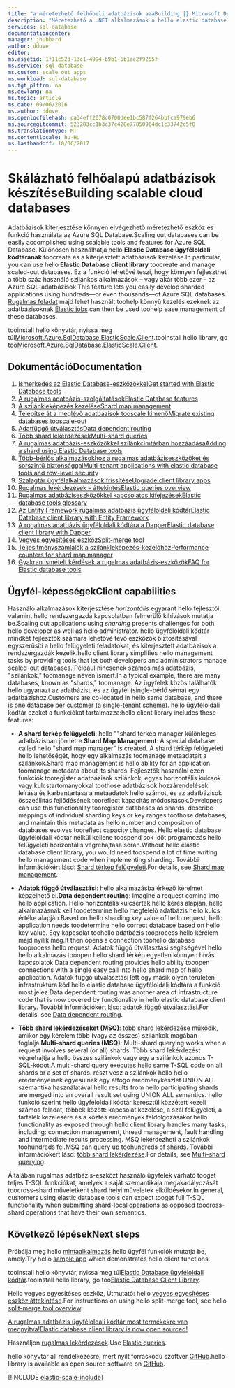 ```yaml
---
title: "a méretezhető felhőbeli adatbázisok aaaBuilding |} Microsoft Docs"
description: "Méretezhető a .NET alkalmazások a hello elastic database ügyféloldali kódtár"
services: sql-database
documentationcenter: 
manager: jhubbard
author: ddove
editor: 
ms.assetid: 1f11c52d-13c1-4994-b9b1-5b1ae2f9255f
ms.service: sql-database
ms.custom: scale out apps
ms.workload: sql-database
ms.tgt_pltfrm: na
ms.devlang: na
ms.topic: article
ms.date: 09/06/2016
ms.author: ddove
ms.openlocfilehash: ca34eff2078c0700dee1bc587f264bbfca979eb6
ms.sourcegitcommit: 523283cc1b3c37c428e77850964dc1c33742c5f0
ms.translationtype: MT
ms.contentlocale: hu-HU
ms.lasthandoff: 10/06/2017
---
```

# <a name="building-scalable-cloud-databases"></a><span data-ttu-id="07c37-103">Skálázható felhőalapú adatbázisok készítése</span><span class="sxs-lookup"><span data-stu-id="07c37-103">Building scalable cloud databases</span></span>
<span data-ttu-id="07c37-104">Adatbázisok kiterjesztése könnyen elvégezhető méretezhető eszköz és funkció használata az Azure SQL Database.</span><span class="sxs-lookup"><span data-stu-id="07c37-104">Scaling out databases can be easily accomplished using scalable tools and features for Azure SQL Database.</span></span> <span data-ttu-id="07c37-105">Különösen használhatja hello **Elastic Database ügyféloldali kódtárának** toocreate és a kiterjesztett adatbázisok kezelése.</span><span class="sxs-lookup"><span data-stu-id="07c37-105">In particular, you can use hello **Elastic Database client library** toocreate and manage scaled-out databases.</span></span> <span data-ttu-id="07c37-106">Ez a funkció lehetővé teszi, hogy könnyen fejleszthet a több száz használó szilánkos alkalmazások – vagy akár több ezer – az Azure SQL-adatbázisok.</span><span class="sxs-lookup"><span data-stu-id="07c37-106">This feature lets you easily develop sharded applications using hundreds—or even thousands—of Azure SQL databases.</span></span> <span data-ttu-id="07c37-107">[Rugalmas feladat](sql-database-elastic-jobs-powershell.md) majd lehet használt toohelp könnyű kezelés ezeknek az adatbázisoknak.</span><span class="sxs-lookup"><span data-stu-id="07c37-107">[Elastic jobs](sql-database-elastic-jobs-powershell.md) can then be used toohelp ease management of these databases.</span></span>

<span data-ttu-id="07c37-108">tooinstall hello könyvtár, nyissa meg túl[Microsoft.Azure.SqlDatabase.ElasticScale.Client](https://www.nuget.org/packages/Microsoft.Azure.SqlDatabase.ElasticScale.Client/).</span><span class="sxs-lookup"><span data-stu-id="07c37-108">tooinstall hello library, go too[Microsoft.Azure.SqlDatabase.ElasticScale.Client](https://www.nuget.org/packages/Microsoft.Azure.SqlDatabase.ElasticScale.Client/).</span></span> 

## <a name="documentation"></a><span data-ttu-id="07c37-109">Dokumentáció</span><span class="sxs-lookup"><span data-stu-id="07c37-109">Documentation</span></span>
1. [<span data-ttu-id="07c37-110">Ismerkedés az Elastic Database-eszközökkel</span><span class="sxs-lookup"><span data-stu-id="07c37-110">Get started with Elastic Database tools</span></span>](sql-database-elastic-scale-get-started.md)
2. [<span data-ttu-id="07c37-111">A rugalmas adatbázis-szolgáltatások</span><span class="sxs-lookup"><span data-stu-id="07c37-111">Elastic Database features</span></span>](sql-database-elastic-scale-introduction.md)
3. [<span data-ttu-id="07c37-112">A szilánkleképezés kezelése</span><span class="sxs-lookup"><span data-stu-id="07c37-112">Shard map management</span></span>](sql-database-elastic-scale-shard-map-management.md)
4. [<span data-ttu-id="07c37-113">Telepítse át a meglévő adatbázisok tooscale kimenő</span><span class="sxs-lookup"><span data-stu-id="07c37-113">Migrate existing databases tooscale-out</span></span>](sql-database-elastic-convert-to-use-elastic-tools.md)
5. [<span data-ttu-id="07c37-114">Adatfüggő útválasztás</span><span class="sxs-lookup"><span data-stu-id="07c37-114">Data dependent routing</span></span>](sql-database-elastic-scale-data-dependent-routing.md)
6. [<span data-ttu-id="07c37-115">Több shard lekérdezések</span><span class="sxs-lookup"><span data-stu-id="07c37-115">Multi-shard queries</span></span>](sql-database-elastic-scale-multishard-querying.md)
7. [<span data-ttu-id="07c37-116">A rugalmas adatbázis-eszközökkel szilánkcímtárban hozzáadása</span><span class="sxs-lookup"><span data-stu-id="07c37-116">Adding a shard using Elastic Database tools</span></span>](sql-database-elastic-scale-add-a-shard.md)
8. [<span data-ttu-id="07c37-117">Több-bérlős alkalmazásokhoz a rugalmas adatbáziseszközöket és sorszintű biztonsággal</span><span class="sxs-lookup"><span data-stu-id="07c37-117">Multi-tenant applications with elastic database tools and row-level security</span></span>](sql-database-elastic-tools-multi-tenant-row-level-security.md)
9. [<span data-ttu-id="07c37-118">Szalagtár ügyfélalkalmazások frissítése</span><span class="sxs-lookup"><span data-stu-id="07c37-118">Upgrade client library apps</span></span>](sql-database-elastic-scale-upgrade-client-library.md) 
10. [<span data-ttu-id="07c37-119">Rugalmas lekérdezések – áttekintés</span><span class="sxs-lookup"><span data-stu-id="07c37-119">Elastic queries overview</span></span>](sql-database-elastic-query-overview.md)
11. [<span data-ttu-id="07c37-120">Rugalmas adatbáziseszközökkel kapcsolatos kifejezések</span><span class="sxs-lookup"><span data-stu-id="07c37-120">Elastic database tools glossary</span></span>](sql-database-elastic-scale-glossary.md)
12. [<span data-ttu-id="07c37-121">Az Entity Framework rugalmas adatbázis ügyféloldali kódtár</span><span class="sxs-lookup"><span data-stu-id="07c37-121">Elastic Database client library with Entity Framework</span></span>](sql-database-elastic-scale-use-entity-framework-applications-visual-studio.md)
13. [<span data-ttu-id="07c37-122">A rugalmas adatbázis ügyféloldali kódtára a Dapper</span><span class="sxs-lookup"><span data-stu-id="07c37-122">Elastic database client library with Dapper</span></span>](sql-database-elastic-scale-working-with-dapper.md)
14. [<span data-ttu-id="07c37-123">Vegyes egyesítéses eszköz</span><span class="sxs-lookup"><span data-stu-id="07c37-123">Split-merge tool</span></span>](sql-database-elastic-scale-overview-split-and-merge.md)
15. [<span data-ttu-id="07c37-124">Teljesítményszámlálók a szilánkleképezés-kezelőhöz</span><span class="sxs-lookup"><span data-stu-id="07c37-124">Performance counters for shard map manager</span></span>](sql-database-elastic-database-client-library.md) 
16. [<span data-ttu-id="07c37-125">Gyakran ismételt kérdések a rugalmas adatbázis-eszközök</span><span class="sxs-lookup"><span data-stu-id="07c37-125">FAQ for Elastic database tools</span></span>](sql-database-elastic-scale-faq.md)

## <a name="client-capabilities"></a><span data-ttu-id="07c37-126">Ügyfél-képességek</span><span class="sxs-lookup"><span data-stu-id="07c37-126">Client capabilities</span></span>
<span data-ttu-id="07c37-127">Használó alkalmazások kiterjesztése *horizontális* egyaránt hello fejlesztői, valamint hello rendszergazda kapcsolatban felmerülő kihívások mutatja be.</span><span class="sxs-lookup"><span data-stu-id="07c37-127">Scaling out applications using *sharding* presents challenges for both hello developer as well as hello administrator.</span></span> <span data-ttu-id="07c37-128">hello ügyféloldali kódtár mindkét fejlesztők számára lehetővé tevő eszközök biztosításával egyszerűsíti a hello felügyeleti feladatokat, és kiterjesztett adatbázisok a rendszergazdák kezelik.</span><span class="sxs-lookup"><span data-stu-id="07c37-128">hello client library simplifies hello management tasks by providing tools that let both developers and administrators manage scaled-out databases.</span></span> <span data-ttu-id="07c37-129">Például nincsenek számos más adatbázis, "szilánkok," toomanage néven ismert.</span><span class="sxs-lookup"><span data-stu-id="07c37-129">In a typical example, there are many databases, known as "shards," toomanage.</span></span> <span data-ttu-id="07c37-130">Az ügyfelek közös találhatók hello ugyanazt az adatbázist, és az ügyfél (single-bérlő séma) egy adatbázishoz.</span><span class="sxs-lookup"><span data-stu-id="07c37-130">Customers are co-located in hello same database, and there is one database per customer (a single-tenant scheme).</span></span> <span data-ttu-id="07c37-131">hello ügyféloldali kódtár ezeket a funkciókat tartalmazza:</span><span class="sxs-lookup"><span data-stu-id="07c37-131">hello client library includes these features:</span></span>

- <span data-ttu-id="07c37-132">**A shard térkép felügyeleti**: hello ""shard térkép manager különleges adatbázisban jön létre.</span><span class="sxs-lookup"><span data-stu-id="07c37-132">**Shard Map Management**: A special database called hello "shard map manager" is created.</span></span> <span data-ttu-id="07c37-133">A shard térkép felügyeleti hello lehetőségét, hogy egy alkalmazás toomanage metaadatait a szilánkok.</span><span class="sxs-lookup"><span data-stu-id="07c37-133">Shard map management is hello ability for an application toomanage metadata about its shards.</span></span> <span data-ttu-id="07c37-134">Fejlesztők használni ezen funkciók tooregister adatbázisok szilánkok, egyes horizontális kulcsok vagy kulcstartományokkal toothose adatbázisok hozzárendelések leírása és karbantartása a metaadatok hello számot, és az adatbázisok összeállítás fejlődésének tooreflect kapacitás módosítások.</span><span class="sxs-lookup"><span data-stu-id="07c37-134">Developers can use this functionality tooregister databases as shards, describe mappings of individual sharding keys or key ranges toothose databases, and maintain this metadata as hello number and composition of databases evolves tooreflect capacity changes.</span></span> <span data-ttu-id="07c37-135">Hello elastic database ügyféloldali kódtár nélkül kellene toospend sok időt programozás hello felügyeleti horizontális végrehajtása során.</span><span class="sxs-lookup"><span data-stu-id="07c37-135">Without hello elastic database client library, you would need toospend a lot of time writing hello management code when implementing sharding.</span></span> <span data-ttu-id="07c37-136">További információkért lásd: [Shard térkép felügyeleti](sql-database-elastic-scale-shard-map-management.md).</span><span class="sxs-lookup"><span data-stu-id="07c37-136">For details, see [Shard map management](sql-database-elastic-scale-shard-map-management.md).</span></span>

- <span data-ttu-id="07c37-137">**Adatok függő útválasztási**: hello alkalmazásba érkező kérelmet képzelhető el.</span><span class="sxs-lookup"><span data-stu-id="07c37-137">**Data dependent routing**: Imagine a request coming into hello application.</span></span> <span data-ttu-id="07c37-138">Hello horizontális kulcsérték hello kérés alapján, hello alkalmazásnak kell toodetermine hello megfelelő adatbázis hello kulcs értéke alapján.</span><span class="sxs-lookup"><span data-stu-id="07c37-138">Based on hello sharding key value of hello request, hello application needs toodetermine hello correct database based on hello key value.</span></span> <span data-ttu-id="07c37-139">Egy kapcsolat toohello adatbázis tooprocess hello kérelem majd nyílik meg.</span><span class="sxs-lookup"><span data-stu-id="07c37-139">It then opens a connection toohello database tooprocess hello request.</span></span> <span data-ttu-id="07c37-140">Adatok függő útválasztási segítségével hello hello alkalmazás tooopen hello shard térkép egyetlen könnyen hívás kapcsolatok.</span><span class="sxs-lookup"><span data-stu-id="07c37-140">Data dependent routing provides hello ability tooopen connections with a single easy call into hello shard map of hello application.</span></span> <span data-ttu-id="07c37-141">Adatok függő útválasztási lett egy másik olyan területen infrastruktúra kód hello elastic database ügyféloldali kódtára a funkció most jelez.</span><span class="sxs-lookup"><span data-stu-id="07c37-141">Data dependent routing was another area of infrastructure code that is now covered by functionality in hello elastic database client library.</span></span> <span data-ttu-id="07c37-142">További információkért lásd: [adatok függő útválasztási](sql-database-elastic-scale-data-dependent-routing.md).</span><span class="sxs-lookup"><span data-stu-id="07c37-142">For details, see [Data dependent routing](sql-database-elastic-scale-data-dependent-routing.md).</span></span>
- <span data-ttu-id="07c37-143">**Több shard lekérdezéseket (MSQ)**: több shard lekérdezése működik, amikor egy kérelem több (vagy az összes) szilánkok magában foglalja.</span><span class="sxs-lookup"><span data-stu-id="07c37-143">**Multi-shard queries (MSQ)**: Multi-shard querying works when a request involves several (or all) shards.</span></span> <span data-ttu-id="07c37-144">Több shard lekérdezést végrehajtja a hello összes szilánkok vagy egy a szilánkok azonos T-SQL-kódot.</span><span class="sxs-lookup"><span data-stu-id="07c37-144">A multi-shard query executes hello same T-SQL code on all shards or a set of shards.</span></span> <span data-ttu-id="07c37-145">részt vesz a szilánkok hello hello eredményeinek egyesülnek egy átfogó eredménykészlet UNION ALL szemantika használatával.</span><span class="sxs-lookup"><span data-stu-id="07c37-145">hello results from hello participating shards are merged into an overall result set using UNION ALL semantics.</span></span> <span data-ttu-id="07c37-146">hello funkció szerint hello ügyféloldali kódtár keresztül közzétett kezeli számos feladat, többek között: kapcsolat kezelése, a szál felügyeleti, a tartalék kezelésére és a köztes eredmények feldolgozásakor.</span><span class="sxs-lookup"><span data-stu-id="07c37-146">hello functionality as exposed through hello client library handles many tasks, including: connection management, thread management, fault handling and intermediate results processing.</span></span> <span data-ttu-id="07c37-147">MSQ lekérdezheti a szilánkok toohundreds fel.</span><span class="sxs-lookup"><span data-stu-id="07c37-147">MSQ can query up toohundreds of shards.</span></span> <span data-ttu-id="07c37-148">További információkért lásd: [több shard lekérdezése](sql-database-elastic-scale-multishard-querying.md).</span><span class="sxs-lookup"><span data-stu-id="07c37-148">For details, see [Multi-shard querying](sql-database-elastic-scale-multishard-querying.md).</span></span>

<span data-ttu-id="07c37-149">Általában rugalmas adatbázis-eszközt használó ügyfelek várható tooget teljes T-SQL funkciókat, amelyek a saját szemantikája megakadályozását toocross-shard műveletként shard helyi műveletek elküldésekor.</span><span class="sxs-lookup"><span data-stu-id="07c37-149">In general, customers using elastic database tools can expect tooget full T-SQL functionality when submitting shard-local operations as opposed toocross-shard operations that have their own semantics.</span></span>

## <a name="next-steps"></a><span data-ttu-id="07c37-150">Következő lépések</span><span class="sxs-lookup"><span data-stu-id="07c37-150">Next steps</span></span>
<span data-ttu-id="07c37-151">Próbálja meg hello [mintaalkalmazás](sql-database-elastic-scale-get-started.md) hello ügyfél funkciók mutatja be, amely.</span><span class="sxs-lookup"><span data-stu-id="07c37-151">Try hello [sample app](sql-database-elastic-scale-get-started.md) which demonstrates hello client functions.</span></span> 

<span data-ttu-id="07c37-152">tooinstall hello könyvtár, nyissa meg túl[Elastic Database ügyféloldali kódtár](http://www.nuget.org/packages/Microsoft.Azure.SqlDatabase.ElasticScale.Client/).</span><span class="sxs-lookup"><span data-stu-id="07c37-152">tooinstall hello library, go too[Elastic Database Client Library](http://www.nuget.org/packages/Microsoft.Azure.SqlDatabase.ElasticScale.Client/).</span></span>

<span data-ttu-id="07c37-153">Hello vegyes egyesítéses eszköz, Útmutató: hello [vegyes egyesítéses eszköz áttekintése](sql-database-elastic-scale-overview-split-and-merge.md).</span><span class="sxs-lookup"><span data-stu-id="07c37-153">For instructions on using hello split-merge tool, see hello [split-merge tool overview](sql-database-elastic-scale-overview-split-and-merge.md).</span></span>

[<span data-ttu-id="07c37-154">A rugalmas adatbázis ügyféloldali kódtár most termékekre van megnyitva!</span><span class="sxs-lookup"><span data-stu-id="07c37-154">Elastic database client library is now open sourced!</span></span>](https://azure.microsoft.com/blog/elastic-database-client-library-is-now-open-sourced/)

<span data-ttu-id="07c37-155">Használjon [rugalmas lekérdezések](sql-database-elastic-query-overview.md).</span><span class="sxs-lookup"><span data-stu-id="07c37-155">Use [Elastic queries](sql-database-elastic-query-overview.md).</span></span>

<span data-ttu-id="07c37-156">hello könyvtár áll rendelkezésre, mert nyílt forráskódú szoftver [GitHub](https://github.com/Azure/elastic-db-tools).</span><span class="sxs-lookup"><span data-stu-id="07c37-156">hello library is available as open source software on [GitHub](https://github.com/Azure/elastic-db-tools).</span></span> 

[!INCLUDE [elastic-scale-include](../../includes/elastic-scale-include.md)]

<!--Anchors-->
<!--Image references-->
[1]:./media/sql-database-elastic-database-client-library/glossary.png

